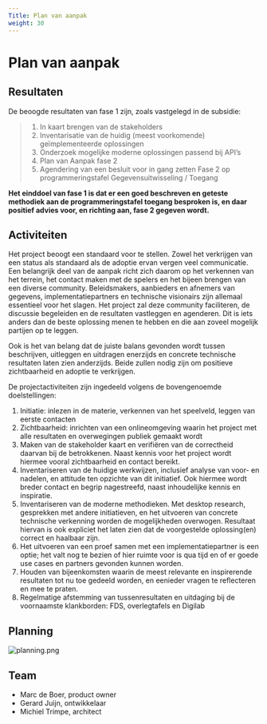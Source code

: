 ```yaml
---
Title: Plan van aanpak
weight: 30
---
```


# Plan van aanpak

## Resultaten

De beoogde resultaten van fase 1 zijn, zoals vastgelegd in de subsidie:
> 1.	In kaart brengen van de stakeholders
> 2.	Inventarisatie van de huidig (meest voorkomende) ge&iuml;mplementeerde oplossingen
> 3.	Onderzoek mogelijke moderne oplossingen passend bij API’s
> 4.	Plan van Aanpak fase 2
> 5.	Agendering van een besluit voor in gang zetten Fase 2 op programmeringstafel Gegevensuitwisseling / Toegang

**Het einddoel van fase 1 is dat er een goed beschreven en geteste methodiek aan de programmeringstafel toegang
besproken is, en daar positief advies voor, en richting aan, fase 2 gegeven wordt.**

## Activiteiten

Het project beoogt een standaard voor te stellen. Zowel het verkrijgen van een status als standaard
als de adoptie ervan vergen veel communicatie. Een belangrijk deel van de aanpak richt zich daarom op
het verkennen van het terrein, het contact maken met de spelers en het bijeen brengen van een
diverse community. Beleidsmakers, aanbieders en afnemers van gegevens, implementatiepartners en technische
visionairs zijn allemaal essentieel voor het slagen. Het project zal deze community faciliteren, de
discussie begeleiden en de resultaten vastleggen en agenderen. Dit is iets anders dan
de beste oplossing menen te hebben en die aan zoveel mogelijk partijen op te leggen.

Ook is het van belang dat de juiste balans gevonden wordt tussen beschrijven, uitleggen en uitdragen
enerzijds en concrete technische resultaten laten zien anderzijds. Beide zullen nodig zijn om
positieve zichtbaarheid en adoptie te verkrijgen.

De projectactiviteiten zijn ingedeeld volgens de bovengenoemde doelstellingen:
1. Initiatie: inlezen in de materie, verkennen van het speelveld, leggen van eerste contacten
2. Zichtbaarheid: inrichten van een onlineomgeving waarin het project met alle resultaten en overwegingen publiek gemaakt wordt
3. Maken van de stakeholder kaart en verifiëren van de correctheid daarvan bij de betrokkenen. Naast kennis voor het
   project wordt hiermee vooral zichtbaarheid en contact bereikt.
4. Inventariseren van de huidige werkwijzen, inclusief analyse van voor- en nadelen, en attitude ten opzichte van dit initiatief.
   Ook hiermee wordt breder contact en begrip nagestreefd, naast inhoudelijke kennis en inspiratie.
5. Inventariseren van de moderne methodieken. Met desktop research, gesprekken met andere initiatieven, en het uitvoeren
   van concrete technische verkenning worden de mogelijkheden overwogen. Resultaat hiervan is ook expliciet het laten
   zien dat de voorgestelde oplossing(en) correct en haalbaar zijn.
6. Het uitvoeren van een proef samen met een implementatiepartner is een optie; het valt nog te bezien of hier ruimte
   voor is qua tijd en of er goede use cases en partners gevonden kunnen worden. 
7. Houden van bijeenkomsten waarin de meest relevante en inspirerende resultaten tot nu toe gedeeld worden,
   en eenieder vragen te reflecteren en mee te praten. 
8. Regelmatige afstemming van tussenresultaten en uitdaging bij de voornaamste klankborden: FDS, overlegtafels en
   Digilab

## Planning

![planning.png](/images/planning.png)

## Team
- Marc de Boer, product owner
- Gerard Juijn, ontwikkelaar
- Michiel Trimpe, architect


